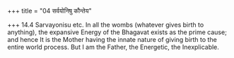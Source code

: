 +++
title = "04 सर्वयोनिषु कौन्तेय"

+++
14.4 Sarvayonisu etc. In all the wombs (whatever gives birth to
anything), the expansive Energy of the Bhagavat exists as the prime
cause; and hence It is the Mother having the innate nature of giving
birth to the entire world process. But I am the Father, the Energetic,
the Inexplicable.
